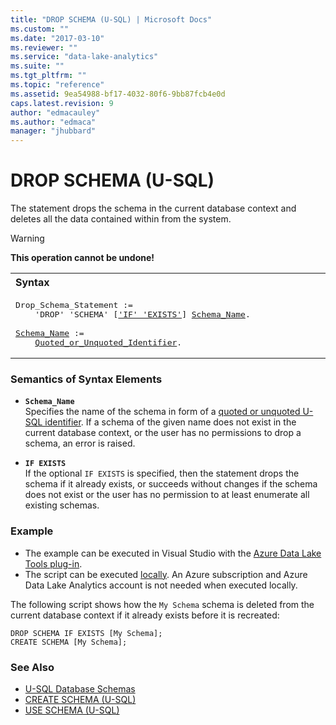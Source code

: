 ```yaml
---
title: "DROP SCHEMA (U-SQL) | Microsoft Docs"
ms.custom: ""
ms.date: "2017-03-10"
ms.reviewer: ""
ms.service: "data-lake-analytics"
ms.suite: ""
ms.tgt_pltfrm: ""
ms.topic: "reference"
ms.assetid: 9ea54988-bf17-4032-80f6-9bb87fcb4e0d
caps.latest.revision: 9
author: "edmacauley"
ms.author: "edmaca"
manager: "jhubbard"
---
```

# DROP SCHEMA (U-SQL)
The statement drops the schema in the current database context and deletes all the data contained within from the system.  
  
> [!WARNING]
> **This operation cannot be undone!**
  
<table><th align="left">Syntax</th><tr><td><pre>
Drop_Schema_Statement :=                                                                                 
    'DROP' 'SCHEMA' [<a href="#if_E">'IF' 'EXISTS'</a>] <a href="#s_name">Schema_Name</a>.<br />
<a href="#s_name">Schema_Name</a> :=  
    <a href="u-sql-identifiers.md">Quoted_or_Unquoted_Identifier</a>.
</pre></td></tr></table>
  
### Semantics of Syntax Elements    
-   <a name="s_name"></a>**`Schema_Name`**   
    Specifies the name of the schema in form of a [quoted or unquoted U-SQL identifier](u-sql-identifiers.md). If a schema of the given name does not exist in the current database context, or the user has no permissions to drop a schema, an error is raised.  
    
-   <a name="if_E"></a>**`IF EXISTS`**  
    If the optional `IF EXISTS` is specified, then the statement drops the schema if it already exists, or succeeds without changes if the schema does not exist or the user has no permission to at least enumerate all existing schemas.  
  
### Example    
- The example can be executed in Visual Studio with the [Azure Data Lake Tools plug-in](https://www.microsoft.com/download/details.aspx?id=49504).  
- The script can be executed [locally](https://docs.microsoft.com/azure/data-lake-analytics/data-lake-analytics-data-lake-tools-get-started#run-u-sql-locally).  An Azure subscription and Azure Data Lake Analytics account is not needed when executed locally.

The following script shows how the `My Schema` schema is deleted from the current database context if it already exists before it is recreated:  
```  
DROP SCHEMA IF EXISTS [My Schema];  
CREATE SCHEMA [My Schema];  
```  

### See Also    
* [U-SQL Database Schemas](u-sql-database-schemas.md)
* [CREATE SCHEMA (U-SQL)](create-schema-u-sql.md)
* [USE SCHEMA (U-SQL)](use-schema-u-sql.md) 

